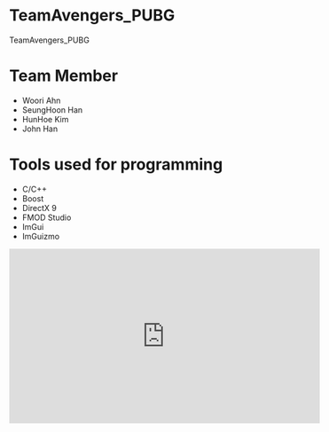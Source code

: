 # TeamAvengers_PUBG
TeamAvengers_PUBG

# Team Member
- Woori Ahn
- SeungHoon Han
- HunHoe Kim
- John Han

# Tools used for programming
- C/C++
- Boost
- DirectX 9
- FMOD Studio
- ImGui
- ImGuizmo

<iframe width="560" height="315" src="https://www.youtube.com/embed/Anu5nLHhWZY" frameborder="0" allow="autoplay; encrypted-media" allowfullscreen></iframe>
